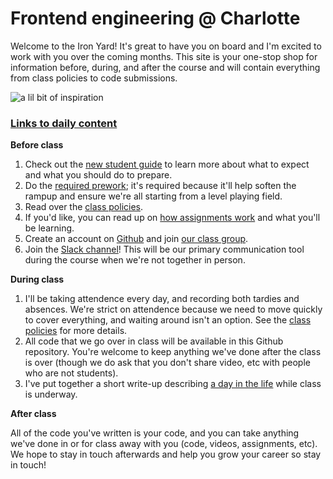 # Frontend engineering @ Charlotte

Welcome to the Iron Yard! It's great to have you on board and I'm excited to work with you over the coming months. This site is your one-stop shop for information before, during, and after the course and will contain everything from class policies to code submissions.

![a lil bit of inspiration](https://s-media-cache-ak0.pinimg.com/564x/71/4f/e5/714fe52641a916066a12eabdf921da1f.jpg)

### [Links to daily content](CONTENT.md)

**Before class**

1. Check out the [new student guide](https://github.com/TIY-Charlotte-Frontend-Engineering/curriculum/blob/master/GETTING-STARTED.md) to learn more about what to expect and what you should do to prepare.
2. Do the [required prework](https://github.com/TIY-Charlotte-Frontend-Engineering/curriculum/blob/master/GETTING-STARTED.md#prework); it's required because it'll help soften the rampup and ensure we're all starting from a level playing field.
3. Read over the [class policies](POLICIES.md).
4. If you'd like, you can read up on [how assignments work](https://github.com/TIY-Charlotte-Frontend-Engineering/curriculum/blob/master/GETTING-STARTED.md#assignments) and what you'll be learning.
5. Create an account on [Github](https://github.com) and join [our class group](https://github.com/TIY-Charlotte-Frontend-Engineering).
6. Join the [Slack channel](tiycharlotte.slack.com)! This will be our primary communication tool during the course when we're not together in person.

**During class**

1. I'll be taking attendence every day, and recording both tardies and absences. We're strict on attendence because we need to move quickly to cover everything, and waiting around isn't an option. See the [class policies](POLICIES.md) for more details.
2. All code that we go over in class will be available in this Github repository. You're welcome to keep anything we've done after the class is over (though we do ask that you don't share video, etc with people who are not students).
3. I've put together a short write-up describing [a day in the life](https://github.com/TIY-Charlotte-Frontend-Engineering/curriculum/blob/master/GETTING-STARTED.md#a-day-in-the-life) while class is underway.

**After class**

All of the code you've written is your code, and you can take anything we've done in or for class away with you (code, videos, assignments, etc). We hope to stay in touch afterwards and help you grow your career so stay in touch!